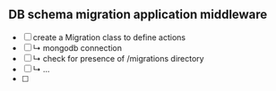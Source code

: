 ## DB schema migration application middleware
- [ ] create a Migration class to define actions
- [ ] ↳ mongodb connection
- [ ] ↳ check for presence of <koa-root>/migrations directory
- [ ] ↳ ...
- [ ] 


